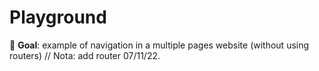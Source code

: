 # Playground

🎯 **Goal**: example of navigation in a multiple pages website (without using routers) // Nota: add router 07/11/22.
